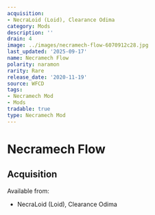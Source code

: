 ```yaml
---
acquisition:
- NecraLoid (Loid), Clearance Odima
category: Mods
description: ''
drain: 4
image: ../images/necramech-flow-6070912c28.jpg
last_updated: '2025-09-17'
name: Necramech Flow
polarity: naramon
rarity: Rare
release_date: '2020-11-19'
source: WFCD
tags:
- Necramech Mod
- Mods
tradable: true
type: Necramech Mod
---
```


# Necramech Flow

## Acquisition

Available from:
- NecraLoid (Loid), Clearance Odima

